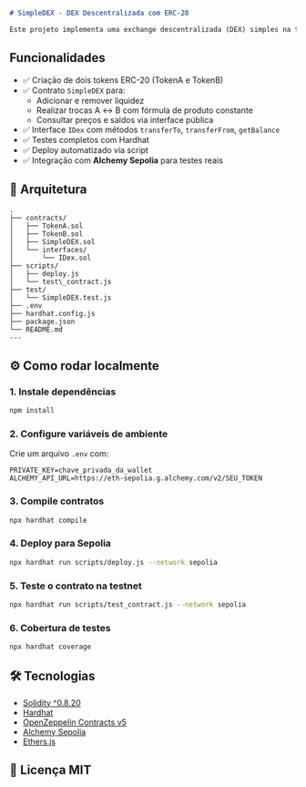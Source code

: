 
```markdown
# SimpleDEX - DEX Descentralizada com ERC-20

Este projeto implementa uma exchange descentralizada (DEX) simples na testnet Sepolia, permitindo a troca entre dois tokens ERC-20 com funcionalidades básicas de liquidez, swap e interface modularizada.
````

## Funcionalidades

- ✅ Criação de dois tokens ERC-20 (TokenA e TokenB)
- ✅ Contrato `SimpleDEX` para:
  - Adicionar e remover liquidez
  - Realizar trocas A ↔ B com fórmula de produto constante
  - Consultar preços e saldos via interface pública
- ✅ Interface `IDex` com métodos `transferTo`, `transferFrom`, `getBalance`
- ✅ Testes completos com Hardhat
- ✅ Deploy automatizado via script
- ✅ Integração com **Alchemy Sepolia** para testes reais


## 🧱 Arquitetura
```
.
├── contracts/
│   ├── TokenA.sol
│   ├── TokenB.sol
│   ├── SimpleDEX.sol
│   └── interfaces/
│       └── IDex.sol
├── scripts/
│   ├── deploy.js
│   └── test\_contract.js
├── test/
│   └── SimpleDEX.test.js
├── .env
├── hardhat.config.js
├── package.json
└── README.md
---
````

## ⚙️ Como rodar localmente

### 1. Instale dependências

```bash
npm install
````

### 2. Configure variáveis de ambiente

Crie um arquivo `.env` com:

```
PRIVATE_KEY=chave_privada_da_wallet
ALCHEMY_API_URL=https://eth-sepolia.g.alchemy.com/v2/SEU_TOKEN
```

### 3. Compile contratos

```bash
npx hardhat compile
```

### 4. Deploy para Sepolia

```bash
npx hardhat run scripts/deploy.js --network sepolia
```

### 5. Teste o contrato na testnet

```bash
npx hardhat run scripts/test_contract.js --network sepolia
```

### 6. Cobertura de testes

```bash
npx hardhat coverage
```

## 🛠️ Tecnologias

* [Solidity ^0.8.20](https://docs.soliditylang.org)
* [Hardhat](https://hardhat.org/)
* [OpenZeppelin Contracts v5](https://docs.openzeppelin.com/contracts/5.x/)
* [Alchemy Sepolia](https://alchemy.com/)
* [Ethers.js](https://docs.ethers.org)


## 📄 Licença MIT

